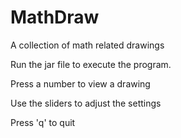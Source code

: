 MathDraw
========

A collection of math related drawings

Run the jar file to execute the program.

Press a number to view a drawing

Use the sliders to adjust the settings

Press 'q' to quit
